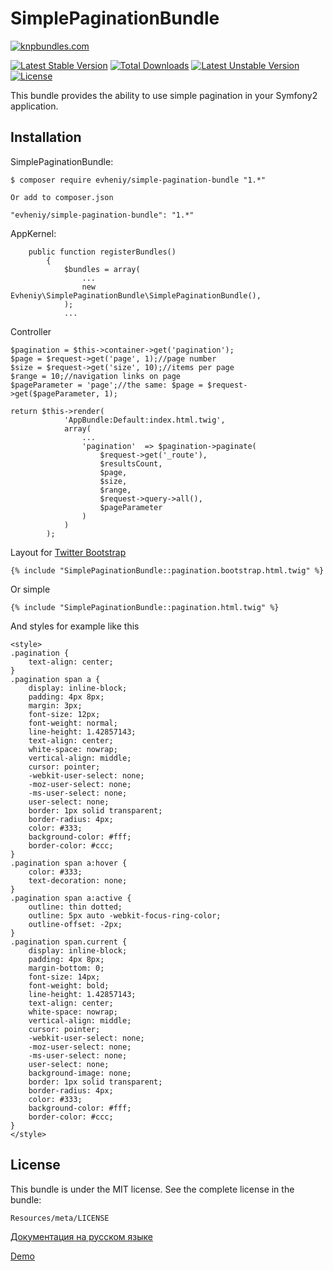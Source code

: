 SimplePaginationBundle
=================

[![knpbundles.com](http://knpbundles.com/evheniy/SimplePaginationBundle/badge)](http://knpbundles.com/evheniy/SimplePaginationBundle)

[![Latest Stable Version](https://poser.pugx.org/evheniy/simple-pagination-bundle/v/stable.svg)](https://packagist.org/packages/evheniy/simple-pagination-bundle) [![Total Downloads](https://poser.pugx.org/evheniy/simple-pagination-bundle/downloads.svg)](https://packagist.org/packages/evheniy/simple-pagination-bundle) [![Latest Unstable Version](https://poser.pugx.org/evheniy/simple-pagination-bundle/v/unstable.svg)](https://packagist.org/packages/evheniy/simple-pagination-bundle) [![License](https://poser.pugx.org/evheniy/simple-pagination-bundle/license.svg)](https://packagist.org/packages/evheniy/simple-pagination-bundle)

This bundle provides the ability to use simple pagination in your Symfony2 application.


Installation
------------

SimplePaginationBundle:

    $ composer require evheniy/simple-pagination-bundle "1.*"

    Or add to composer.json

    "evheniy/simple-pagination-bundle": "1.*"


AppKernel:

        public function registerBundles()
            {
                $bundles = array(
                    ...
                    new Evheniy\SimplePaginationBundle\SimplePaginationBundle(),
                );
                ...

Controller

    $pagination = $this->container->get('pagination');
    $page = $request->get('page', 1);//page number
    $size = $request->get('size', 10);//items per page
    $range = 10;//navigation links on page 
    $pageParameter = 'page';//the same: $page = $request->get($pageParameter, 1);
    
    return $this->render(
                'AppBundle:Default:index.html.twig',
                array(
                    ...
                    'pagination'  => $pagination->paginate(
                        $request->get('_route'),
                        $resultsCount,
                        $page,
                        $size,
                        $range,
                        $request->query->all(),
                        $pageParameter
                    )
                )
            );

Layout for [Twitter Bootstrap][3]

    {% include "SimplePaginationBundle::pagination.bootstrap.html.twig" %}

Or simple

    {% include "SimplePaginationBundle::pagination.html.twig" %}

And styles for example like this

    <style>
    .pagination {
        text-align: center;
    }
    .pagination span a {
        display: inline-block;
        padding: 4px 8px;
        margin: 3px;
        font-size: 12px;
        font-weight: normal;
        line-height: 1.42857143;
        text-align: center;
        white-space: nowrap;
        vertical-align: middle;
        cursor: pointer;
        -webkit-user-select: none;
        -moz-user-select: none;
        -ms-user-select: none;
        user-select: none;
        border: 1px solid transparent;
        border-radius: 4px;
        color: #333;
        background-color: #fff;
        border-color: #ccc;
    }
    .pagination span a:hover {
        color: #333;
        text-decoration: none;
    }
    .pagination span a:active {
        outline: thin dotted;
        outline: 5px auto -webkit-focus-ring-color;
        outline-offset: -2px;
    }
    .pagination span.current {
        display: inline-block;
        padding: 4px 8px;
        margin-bottom: 0;
        font-size: 14px;
        font-weight: bold;
        line-height: 1.42857143;
        text-align: center;
        white-space: nowrap;
        vertical-align: middle;
        cursor: pointer;
        -webkit-user-select: none;
        -moz-user-select: none;
        -ms-user-select: none;
        user-select: none;
        background-image: none;
        border: 1px solid transparent;
        border-radius: 4px;
        color: #333;
        background-color: #fff;
        border-color: #ccc;
    }
    </style>

License
-------

This bundle is under the MIT license. See the complete license in the bundle:

    Resources/meta/LICENSE

[Документация на русском языке][1]

[Demo][2]

[1]:  http://makedev.org/articles/symfony/bundles/pagination_bundle.html
[2]:  http://makedev.org/search/?q=php+Composer+Symfony2+Google+phpunit
[3]:  https://github.com/evheniy/TwitterBootstrapBundle
